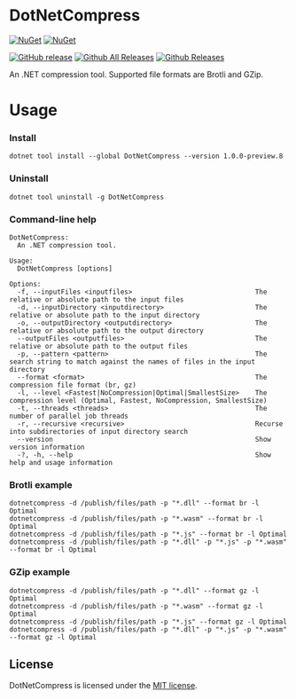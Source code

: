 # DotNetCompress

[![NuGet](https://img.shields.io/nuget/v/DotNetCompress.svg)](https://www.nuget.org/packages/DotNetCompress)
[![NuGet](https://img.shields.io/nuget/dt/DotNetCompress.svg)](https://www.nuget.org/packages/DotNetCompress)

[![GitHub release](https://img.shields.io/github/release/wieslawsoltes/DotNetCompress)](https://github.com/wieslawsoltes/DotNetCompress)
[![Github All Releases](https://img.shields.io/github/downloads/wieslawsoltes/DotNetCompress/total.svg)](https://github.com/wieslawsoltes/DotNetCompress)
[![Github Releases](https://img.shields.io/github/downloads/wieslawsoltes/DotNetCompress/latest/total.svg)](https://github.com/wieslawsoltes/DotNetCompress)

An .NET compression tool. Supported file formats are Brotli and GZip.

# Usage


### Install

```
dotnet tool install --global DotNetCompress --version 1.0.0-preview.8
```

### Uninstall

```
dotnet tool uninstall -g DotNetCompress
```

### Command-line help

```
DotNetCompress:
  An .NET compression tool.

Usage:
  DotNetCompress [options]

Options:
  -f, --inputFiles <inputfiles>                               The relative or absolute path to the input files
  -d, --inputDirectory <inputdirectory>                       The relative or absolute path to the input directory
  -o, --outputDirectory <outputdirectory>                     The relative or absolute path to the output directory
  --outputFiles <outputfiles>                                 The relative or absolute path to the output files
  -p, --pattern <pattern>                                     The search string to match against the names of files in the input directory
  --format <format>                                           The compression file format (br, gz)
  -l, --level <Fastest|NoCompression|Optimal|SmallestSize>    The compression level (Optimal, Fastest, NoCompression, SmallestSize)
  -t, --threads <threads>                                     The number of parallel job threads
  -r, --recursive <recursive>                                 Recurse into subdirectories of input directory search
  --version                                                   Show version information
  -?, -h, --help                                              Show help and usage information
```

### Brotli example

```
dotnetcompress -d /publish/files/path -p "*.dll" --format br -l Optimal
dotnetcompress -d /publish/files/path -p "*.wasm" --format br -l Optimal
dotnetcompress -d /publish/files/path -p "*.js" --format br -l Optimal
dotnetcompress -d /publish/files/path -p "*.dll" -p "*.js" -p "*.wasm" --format br -l Optimal
```


### GZip example

```
dotnetcompress -d /publish/files/path -p "*.dll" --format gz -l Optimal
dotnetcompress -d /publish/files/path -p "*.wasm" --format gz -l Optimal
dotnetcompress -d /publish/files/path -p "*.js" --format gz -l Optimal
dotnetcompress -d /publish/files/path -p "*.dll" -p "*.js" -p "*.wasm" --format gz -l Optimal
```

## License

DotNetCompress is licensed under the [MIT license](LICENSE.md).
